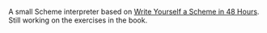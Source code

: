 A small Scheme interpreter based on [Write Yourself a Scheme in 48 Hours](http://en.wikibooks.org/wiki/Write_Yourself_a_Scheme_in_48_Hours). Still working on the exercises in the book.
